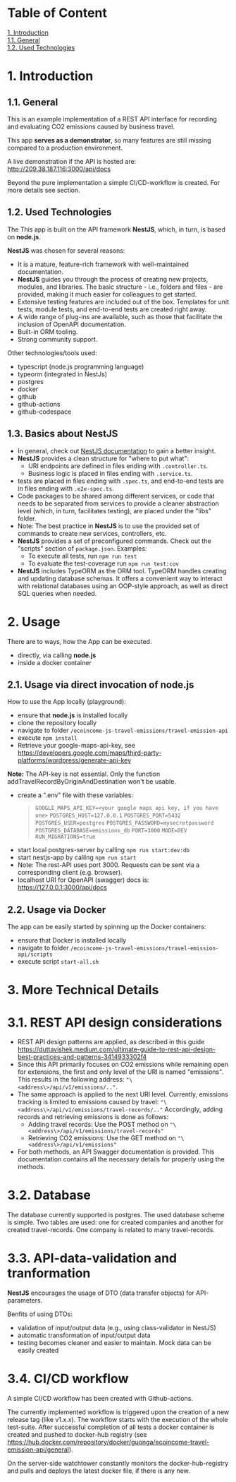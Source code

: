# Table of Content
[1. Introduction](#Introduction)<br>
[1.1. General](#General)<br>
[1.2. Used Technologies](#UsedTechnologies)<br>

<a name="Introduction"></a>
# 1. Introduction

<a name="General"></a>
## 1.1. General

This is an example implementation of a REST API interface for recording and evaluating CO2 emissions caused by business travel.

This app **serves as a demonstrator**, so many features are still missing compared to a production environment.  

A live demonstration if the API is hosted are:<br>http://209.38.187.116:3000/api/docs 

Beyond the pure implementation a simple CI/CD-workflow is created. For more details see section.

<a name="UsedTechnologies"></a>
## 1.2. Used Technologies
The This app is built on the API framework **NestJS**, which, in turn, is based on **node.js**.

**NestJS** was chosen for several reasons:
- It is a mature, feature-rich framework with well-maintained documentation.
-  **NestJS** guides you through the process of creating new projects, modules, and libraries. The basic structure - i.e., folders and files - are provided, making it much easier for colleagues to get started.
- Extensive testing features are included out of the box. Templates for unit tests, module tests, and end-to-end tests are created right away.
- A wide range of plug-ins are available, such as those that facilitate the inclusion of OpenAPI documentation.
- Built-in ORM tooling.
- Strong community support.  

Other technologies/tools used:
- typescript (node.js programming language)
- typeorm (integrated in NestJs)
- postgres
- docker
- github
- github-actions
- github-codespace

## 1.3. Basics about NestJS

- In general, check out [NestJS documentation](https://docs.nestjs.com/) to gain a better insight.
-  **NestJS** provides a clean structure for "where to put what":
    - URI endpoints are defined in files ending with `.controller.ts`.
    - Business logic is placed in files ending with `.service.ts`.
- tests are placed in files ending with `.spec.ts`, and end-to-end tests are in files ending with `.e2e-spec.ts`.
- Code packages to be shared among different services, or code that needs to be separated from services to provide a cleaner abstraction level (which, in turn, facilitates testing), are placed under the "libs" folder.
- Note: The best practice in **NestJS** is to use the provided set of commands to create new services, controllers, etc.
-  **NestJS** provides a set of preconfigured commands. Check out the "scripts" section of `package.json`. Examples:
    - To execute all tests, run `npm run test`
    - To evaluate the test-coverage run `npm run test:cov`
-  **NestJS** includes TypeORM as the ORM tool. TypeORM handles creating and updating database schemas. It offers a convenient way to interact with relational databases using an OOP-style approach, as well as direct SQL queries when needed.

# 2. Usage
There are to ways, how the App can be executed.
- directly, via calling **node.js**
- inside a docker container

## 2.1. Usage via direct invocation of **node.js**

How to use the App locally (playground):
- ensure that **node.js** is installed locally
- clone the repository locally
- navigate to folder `/ecoincome-js-travel-emissions/travel-emission-api`
- execute `npm install`
- Retrieve your google-maps-api-key, see https://developers.google.com/maps/third-party-platforms/wordpress/generate-api-key<br>

**Note:** The API-key is not essential. Only the function addTravelRecordByOriginAndDestination won't be usable.

- create a ".env" file with these variables:
	> `GOOGLE_MAPS_API_KEY=<your google maps api key, if you have one>`
	> `POSTGRES_HOST=127.0.0.1`
	> `POSTGRES_PORT=5432`
	> `POSTGRES_USER=postgres`
	> `POSTGRES_PASSWORD=mysecretpassword`
	> `POSTGRES_DATABASE=emissions_db`
	> `PORT=3000`
	> `MODE=DEV`
	> `RUN_MIGRATIONS=true`
- start local postgres-server by calling `npm run start:dev:db`
- start nestjs-app by calling `npm run start`
- Note: The rest-API uses port 3000. Requests can be sent via a corresponding client (e.g. browser).
- localhost URI for OpenAPI (swagger) docs is: https://127.0.0.1:3000/api/docs

## 2.2. Usage via Docker
The app can be easily started by spinning up the Docker containers:
- ensure that Docker is installed locally
- navigate to folder `/ecoincome-js-travel-emissions/travel-emission-api/scripts`
- execute script `start-all.sh`
  

# 3. More Technical Details

# 3.1. REST API design considerations

- REST API design patterns are applied, as described in this guide https://duttavishek.medium.com/ultimate-guide-to-rest-api-design-best-practices-and-patterns-3414933302f4
- Since this API primarily focuses on CO2 emissions while remaining open for extensions, the first and only level of the URI is named "emissions". This results in the following address: `"\<address\>/api/v1/emissions/.."`.
- The same approach is applied to the next URI level. Currently, emissions tracking is limited to emissions caused by travel: `"\<address\>/api/v1/emissions/travel-records/.."`
 Accordingly, adding records and retrieving emissions is done as follows:
    - Adding travel records: Use the POST method on  `"\<address\>/api/v1/emissions/travel-records"`
    - Retrieving CO2 emissions: Use the GET method on `"\<address\>/api/v1/emissions"`
- For both methods, an API Swagger documentation is provided. This documentation contains all the necessary details for properly using the methods.


# 3.2. Database

The database currently supported is postgres.
The used database scheme is simple. Two tables are used: one for created companies and another for created travel-records. One company is related to many travel-records.

# 3.3. API-data-validation and tranformation

**NestJS** encourages the usage of DTO (data transfer objects) for API-parameters.

Benfits of using DTOs:
- validation of input/output data (e.g., using class-validator in NestJS)
- automatic transformation of input/output data
- testing becomes cleaner and easier to maintain. Mock data can be easily created


# 3.4. CI/CD workflow

A simple CI/CD workflow has been created with Github-actions.

The currently implemented workflow is triggered upon the creation of a new release tag (like v1.x.x). The workflow starts with the execution of the whole test-suite. After successful completion of all tests a docker container is created and pushed to docker-hub registry (see https://hub.docker.com/repository/docker/guonga/ecoincome-travel-emission-api/general).

On the server-side watchtower constantly monitors the docker-hub-registry and pulls and deploys the latest docker file, if there is any new.